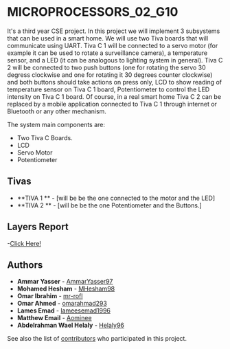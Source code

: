 # MICROPROCESSORS_02_G10

It's a third year CSE project.
In this project we will implement 3 subsystems that can be used in a smart home. We will use two Tiva
boards that will communicate using UART.
Tiva C 1 will be connected to a servo motor (for example it can be used to rotate a surveillance camera), a
temperature sensor, and a LED (it can be analogous to lighting system in general).
Tiva C 2 will be connected to two push buttons (one for rotating the servo 30 degress clockwise and one for
rotating it 30 degrees counter clockwise) and both buttons should take actions on press only, LCD to show
reading of temperature sensor on Tiva C 1 board, Potentiometer to control the LED intensity on Tiva C 1
board.
Of course, in a real smart home Tiva C 2 can be replaced by a mobile application connected to Tiva C 1
through internet or Bluetooth or any other mechanism.

The system main components are:
- Two Tiva C Boards.
- LCD
- Servo Motor
- Potentiometer

## Tivas

* **TIVA 1 ** - [will be be the one connected to the motor and the LED]
* **TIVA 2 ** - [will be be the one Potentiometer and the Buttons.]

## Layers Report
-[Click Here!](https://docs.google.com/document/d/1sdOux_4btl9iqQ43Cl9-vioZpm8LveC3fN1KwsFGH6w/edit?usp=sharing)

## Authors

* **Ammar Yasser** - [AmmarYasser97](https://github.com/AmmarYasser97)
* **Mohamed Hesham** - [MHesham98](https://github.com/MHesham98)
* **Omar Ibrahim** - [mr-rofl](https://github.com/mr-rofl)
* **Omar Ahmed** - [omarahmad293](https://github.com/omarahmad293)
* **Lames Emad** - [lameesemad1996](https://github.com/lameesemad1996)
* **Matthew Email** - [Aominee](https://github.com/Aominee)
* **Abdelrahman Wael Helaly** - [Helaly96](https://github.com/Helaly96)

See also the list of [contributors](https://github.com/AmmarYasser97/MICROPROCESSORS_02_G10/graphs/contributors) who participated in this project.
